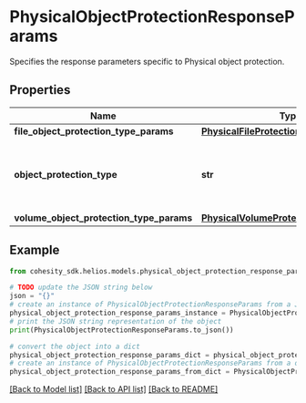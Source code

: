 # PhysicalObjectProtectionResponseParams

Specifies the response parameters specific to Physical object protection.

## Properties

Name | Type | Description | Notes
------------ | ------------- | ------------- | -------------
**file_object_protection_type_params** | [**PhysicalFileProtectionGroupParams**](PhysicalFileProtectionGroupParams.md) |  | [optional] 
**object_protection_type** | **str** | Specifies the Physical Object Protection type. | 
**volume_object_protection_type_params** | [**PhysicalVolumeProtectionGroupParams**](PhysicalVolumeProtectionGroupParams.md) |  | [optional] 

## Example

```python
from cohesity_sdk.helios.models.physical_object_protection_response_params import PhysicalObjectProtectionResponseParams

# TODO update the JSON string below
json = "{}"
# create an instance of PhysicalObjectProtectionResponseParams from a JSON string
physical_object_protection_response_params_instance = PhysicalObjectProtectionResponseParams.from_json(json)
# print the JSON string representation of the object
print(PhysicalObjectProtectionResponseParams.to_json())

# convert the object into a dict
physical_object_protection_response_params_dict = physical_object_protection_response_params_instance.to_dict()
# create an instance of PhysicalObjectProtectionResponseParams from a dict
physical_object_protection_response_params_from_dict = PhysicalObjectProtectionResponseParams.from_dict(physical_object_protection_response_params_dict)
```
[[Back to Model list]](../README.md#documentation-for-models) [[Back to API list]](../README.md#documentation-for-api-endpoints) [[Back to README]](../README.md)


